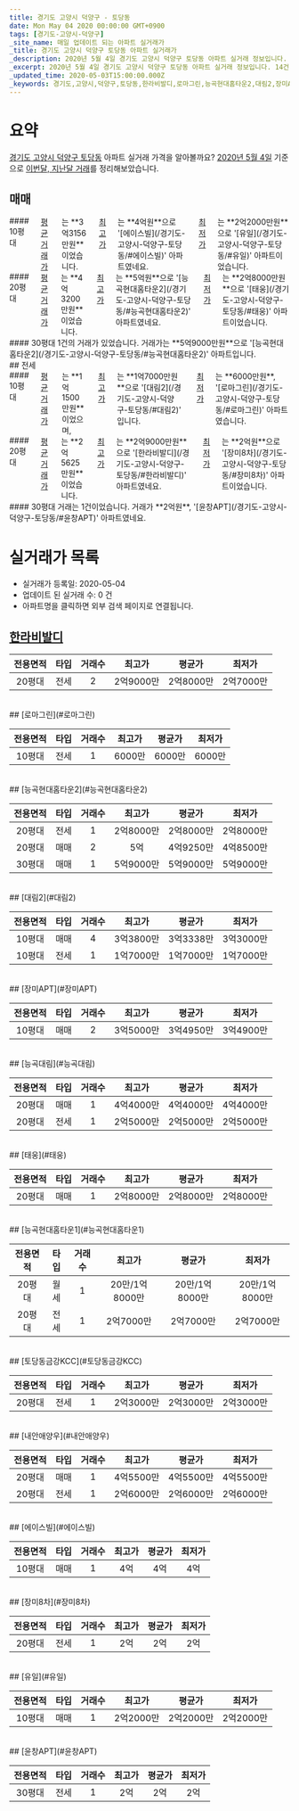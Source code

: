 ```yaml
---
title: 경기도 고양시 덕양구 - 토당동
date: Mon May 04 2020 00:00:00 GMT+0900
tags: [경기도-고양시-덕양구]
_site_name: 매일 업데이트 되는 아파트 실거래가
_title: 경기도 고양시 덕양구 토당동 아파트 실거래가
_description: 2020년 5월 4일 경기도 고양시 덕양구 토당동 아파트 실거래 정보입니다. 14건 아파트 정보가 있습니다.
_excerpt: 2020년 5월 4일 경기도 고양시 덕양구 토당동 아파트 실거래 정보입니다. 14건 아파트 정보가 있습니다.
_updated_time: 2020-05-03T15:00:00.000Z
_keywords: 경기도,고양시,덕양구,토당동,한라비발디,로마그린,능곡현대홈타운2,대림2,장미APT,능곡대림,태웅,능곡현대홈타운1,토당동금강KCC,내안애양우,에이스빌,장미8차,유일,윤창APT
---
```





# 요약
<ins>경기도 고양시 덕양구 토당동</ins> 아파트 실거래 가격을 알아볼까요? <ins>2020년 5월 4일</ins> 기준으로 <ins>이번달, 지난달 거래</ins>를 정리해보았습니다.

## 매매
<div class="container">
<div class="six columns" markdown="1">
#### 10평대
<ins>평균 거래가</ins>는 **3억3156만원**이었습니다. <ins>최고가</ins>는 **4억원**으로 '[에이스빌](/경기도-고양시-덕양구-토당동/#에이스빌)' 아파트였네요. <ins>최저가</ins>는 **2억2000만원**으로 '[유일](/경기도-고양시-덕양구-토당동/#유일)' 아파트이었습니다.
</div>
<div class="six columns" markdown="1">
#### 20평대
<ins>평균 거래가</ins>는 **4억3200만원**이었습니다. <ins>최고가</ins>는 **5억원**으로 '[능곡현대홈타운2](/경기도-고양시-덕양구-토당동/#능곡현대홈타운2)' 아파트였네요. <ins>최저가</ins>는 **2억8000만원**으로 '[태웅](/경기도-고양시-덕양구-토당동/#태웅)' 아파트이었습니다.
</div>
</div>
<div class="container">
<div class="twelve columns" markdown="1">
#### 30평대
1건의 거래가 있었습니다. 거래가는 **5억9000만원**으로 '[능곡현대홈타운2](/경기도-고양시-덕양구-토당동/#능곡현대홈타운2)' 아파트입니다.
</div>
</div>
## 전세
<div class="container">
<div class="six columns" markdown="1">
#### 10평대
<ins>평균 거래가</ins>는 **1억1500만원**이었으며, <ins>최고가</ins>는 **1억7000만원**으로 '[대림2](/경기도-고양시-덕양구-토당동/#대림2)' 입니다. <ins>최저가</ins>는 **6000만원**, '[로마그린](/경기도-고양시-덕양구-토당동/#로마그린)' 아파트였습니다.
</div>
<div class="six columns" markdown="1">
#### 20평대
<ins>평균 거래가</ins>는 **2억5625만원**이었습니다. <ins>최고가</ins>는 **2억9000만원**으로 '[한라비발디](/경기도-고양시-덕양구-토당동/#한라비발디)' 아파트였네요. <ins>최저가</ins>는 **2억원**으로 '[장미8차](/경기도-고양시-덕양구-토당동/#장미8차)' 아파트이었습니다.
</div>
</div>
<div class="container">
<div class="twelve columns" markdown="1">
#### 30평대
거래는 1건이었습니다. 거래가 **2억원**, '[윤창APT](/경기도-고양시-덕양구-토당동/#윤창APT)' 아파트였네요.
</div>
</div>



# 실거래가 목록
- 실거래가 등록일: 2020-05-04
- 업데이트 된 실거래 수: 0 건
- 아파트명을 클릭하면 외부 검색 페이지로 연결됩니다.

## [한라비발디](#한라비발디)

|전용면적|타입|거래수|최고가|평균가|최저가|
|:---:|:---:|:---:|:---:|:---:|:---:|
|20평대|<span class="deal-type-2">전세</span>|2|2억9000만|2억8000만|2억7000만|

<br/>
## [로마그린](#로마그린)

|전용면적|타입|거래수|최고가|평균가|최저가|
|:---:|:---:|:---:|:---:|:---:|:---:|
|10평대|<span class="deal-type-2">전세</span>|1|6000만|6000만|6000만|

<br/>
## [능곡현대홈타운2](#능곡현대홈타운2)

|전용면적|타입|거래수|최고가|평균가|최저가|
|:---:|:---:|:---:|:---:|:---:|:---:|
|20평대|<span class="deal-type-2">전세</span>|1|2억8000만|2억8000만|2억8000만|
|20평대|<span class="deal-type-1">매매</span>|2|5억|4억9250만|4억8500만|
|30평대|<span class="deal-type-1">매매</span>|1|5억9000만|5억9000만|5억9000만|

<br/>
## [대림2](#대림2)

|전용면적|타입|거래수|최고가|평균가|최저가|
|:---:|:---:|:---:|:---:|:---:|:---:|
|10평대|<span class="deal-type-1">매매</span>|4|3억3800만|3억3338만|3억3000만|
|10평대|<span class="deal-type-2">전세</span>|1|1억7000만|1억7000만|1억7000만|

<br/>
## [장미APT](#장미APT)

|전용면적|타입|거래수|최고가|평균가|최저가|
|:---:|:---:|:---:|:---:|:---:|:---:|
|10평대|<span class="deal-type-1">매매</span>|2|3억5000만|3억4950만|3억4900만|

<br/>
## [능곡대림](#능곡대림)

|전용면적|타입|거래수|최고가|평균가|최저가|
|:---:|:---:|:---:|:---:|:---:|:---:|
|20평대|<span class="deal-type-1">매매</span>|1|4억4000만|4억4000만|4억4000만|
|20평대|<span class="deal-type-2">전세</span>|1|2억5000만|2억5000만|2억5000만|

<br/>
## [태웅](#태웅)

|전용면적|타입|거래수|최고가|평균가|최저가|
|:---:|:---:|:---:|:---:|:---:|:---:|
|20평대|<span class="deal-type-1">매매</span>|1|2억8000만|2억8000만|2억8000만|

<br/>
## [능곡현대홈타운1](#능곡현대홈타운1)

|전용면적|타입|거래수|최고가|평균가|최저가|
|:---:|:---:|:---:|:---:|:---:|:---:|
|20평대|<span class="deal-type-3">월세</span>|1|20만/1억8000만|20만/1억8000만|20만/1억8000만|
|20평대|<span class="deal-type-2">전세</span>|1|2억7000만|2억7000만|2억7000만|

<br/>
## [토당동금강KCC](#토당동금강KCC)

|전용면적|타입|거래수|최고가|평균가|최저가|
|:---:|:---:|:---:|:---:|:---:|:---:|
|20평대|<span class="deal-type-2">전세</span>|1|2억3000만|2억3000만|2억3000만|

<br/>
## [내안애양우](#내안애양우)

|전용면적|타입|거래수|최고가|평균가|최저가|
|:---:|:---:|:---:|:---:|:---:|:---:|
|20평대|<span class="deal-type-1">매매</span>|1|4억5500만|4억5500만|4억5500만|
|20평대|<span class="deal-type-2">전세</span>|1|2억6000만|2억6000만|2억6000만|

<br/>
## [에이스빌](#에이스빌)

|전용면적|타입|거래수|최고가|평균가|최저가|
|:---:|:---:|:---:|:---:|:---:|:---:|
|10평대|<span class="deal-type-1">매매</span>|1|4억|4억|4억|

<br/>
## [장미8차](#장미8차)

|전용면적|타입|거래수|최고가|평균가|최저가|
|:---:|:---:|:---:|:---:|:---:|:---:|
|20평대|<span class="deal-type-2">전세</span>|1|2억|2억|2억|

<br/>
## [유일](#유일)

|전용면적|타입|거래수|최고가|평균가|최저가|
|:---:|:---:|:---:|:---:|:---:|:---:|
|10평대|<span class="deal-type-1">매매</span>|1|2억2000만|2억2000만|2억2000만|

<br/>
## [윤창APT](#윤창APT)

|전용면적|타입|거래수|최고가|평균가|최저가|
|:---:|:---:|:---:|:---:|:---:|:---:|
|30평대|<span class="deal-type-2">전세</span>|1|2억|2억|2억|

<br/>



